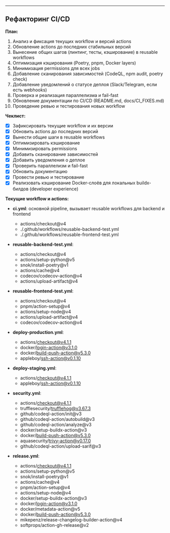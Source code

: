 ---
## Рефакторинг CI/CD

**План:**
1. Анализ и фиксация текущих workflow и версий actions
2. Обновление actions до последних стабильных версий
3. Вынесение общих шагов (линтинг, тесты, кэширование) в reusable workflows
4. Оптимизация кэширования (Poetry, pnpm, Docker layers)
5. Минимизация permissions для всех jobs
6. Добавление сканирования зависимостей (CodeQL, npm audit, poetry check)
7. Добавление уведомлений о статусе деплоя (Slack/Telegram, если есть webhooks)
8. Проверка и реализация параллелизма и fail-fast
9. Обновление документации по CI/CD (README.md, docs/CI_FIXES.md)
10. Проведение ревью и тестирования новых workflow

**Чеклист:**
- [x] Зафиксировать текущие workflow и их версии
- [x] Обновить actions до последних версий
- [x] Вынести общие шаги в reusable workflows
- [x] Оптимизировать кэширование
- [x] Минимизировать permissions
- [x] Добавить сканирование зависимостей
- [x] Добавить уведомления о деплое
- [x] Проверить параллелизм и fail-fast
- [x] Обновить документацию
- [x] Провести ревью и тестирование
- [x] Реализовать кэширование Docker-слоёв для локальных buildx-билдов (developer experience)

**Текущие workflow и actions:**

- **ci.yml**: основной pipeline, вызывает reusable workflows для backend и frontend
  - actions/checkout@v4
  - ./.github/workflows/reusable-backend-test.yml
  - ./.github/workflows/reusable-frontend-test.yml

- **reusable-backend-test.yml**:
  - actions/checkout@v4
  - actions/setup-python@v5
  - snok/install-poetry@v1
  - actions/cache@v4
  - codecov/codecov-action@v4
  - actions/upload-artifact@v4

- **reusable-frontend-test.yml**:
  - actions/checkout@v4
  - pnpm/action-setup@v4
  - actions/setup-node@v4
  - actions/upload-artifact@v4
  - codecov/codecov-action@v4

- **deploy-production.yml**:
  - actions/checkout@v4.1.1
  - docker/login-action@v3.1.0
  - docker/build-push-action@v5.3.0
  - appleboy/ssh-action@v0.1.10

- **deploy-staging.yml**:
  - actions/checkout@v4.1.1
  - appleboy/ssh-action@v0.1.10

- **security.yml**:
  - actions/checkout@v4.1.1
  - trufflesecurity/trufflehog@v3.67.3
  - github/codeql-action/init@v3
  - github/codeql-action/autobuild@v3
  - github/codeql-action/analyze@v3
  - docker/setup-buildx-action@v3
  - docker/build-push-action@v5.3.0
  - aquasecurity/trivy-action@v0.17.0
  - github/codeql-action/upload-sarif@v3

- **release.yml**:
  - actions/checkout@v4.1.1
  - actions/setup-python@v5
  - snok/install-poetry@v1
  - actions/cache@v4
  - pnpm/action-setup@v4
  - actions/setup-node@v4
  - docker/setup-buildx-action@v3
  - docker/login-action@v3.1.0
  - docker/metadata-action@v5
  - docker/build-push-action@v5.3.0
  - mikepenz/release-changelog-builder-action@v4
  - softprops/action-gh-release@v2